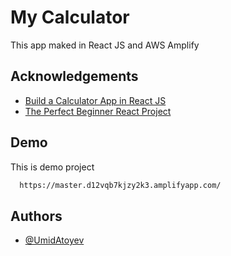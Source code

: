 

# My Calculator

This app maked in React JS and AWS Amplify
## Acknowledgements

 - [Build a Calculator App in React JS](https://youtu.be/oiX-6Y2oGjI)
 - [The Perfect Beginner React Project](https://youtu.be/DgRrrOt0Vr8)


## Demo

This is demo project

```bash
  https://master.d12vqb7kjzy2k3.amplifyapp.com/
```


## Authors

- [@UmidAtoyev](https://www.github.com/UmidAtoyev)

